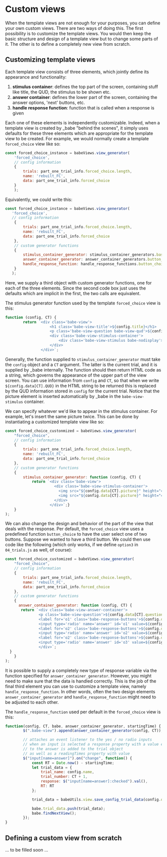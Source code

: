 # Custom views 

When the template views are not enough for your purposes, you can define your own custom views. There are two ways of doing this. The first possibility is to customize the template views. You would then keep the basic structure and design of a template view but to change some parts of it. The other is to define a completely new view from scratch.

## Customizing template views

Each template view consists of three elements, which jointly define its appearance and functionality:

1. **stimulus container**: defines the top part of the screen, containing stuff like title, the QUD, the stimulus to be shown etc.
2. **answer container**: defines the lower part of the screen, containing the answer options, 'next' buttons, etc.
3. **handle response function**: function that is called when a response is given

Each one of these elements is independently customizable. Indeed, when a template view is created by \_babe "behind the scenes", it simply uses defaults for these three elements which are appropriate for the template view to be created. For example, we would normally create a template `forced_choice` view like so:

```javascript
const forced_choice_instance = babeViews.view_generator(
    'forced_choice', 
    // config information
    {
        trials: part_one_trial_info.forced_choice.length,
        name: 'rebuilt_FC',
        data: part_one_trial_info.forced_choice
    }
    );
```

Equivalently, we could write this: 

```javascript
const forced_choice_instance = babeViews.view_generator(
   'forced_choice', 
   // config information
    {
        trials: part_one_trial_info.forced_choice.length,
        name: 'rebuilt_FC',
        data: part_one_trial_info.forced_choice
    },
    // custom generator functions
    {
        stimulus_container_generator: stimulus_container_generators.basic_stimulus,
        answer_container_generator: answer_container_generators.button_choice,
        handle_response_function: handle_response_functions.button_choice
    }
   );
```

Here, we supply a third object with custom generator functions, one for each of the three elements. Since the second code box just uses the defaults which are implicit in the first, the two calls are equivalent.

The stimulus generator function used by the template `forced_choice` view is this:

```javascript
function (config, CT) {
        return `<div class='babe-view'>
                    <h1 class='babe-view-title'>${config.title}</h1>
                    <p class='babe-view-question babe-view-qud'>${config.data[CT].QUD}</p>
                    <div class='babe-view-stimulus-container'>
                        <div class='babe-view-stimulus babe-nodisplay'></div>
                    </div>
                </div>`;
```

Generally, the function supplied to `stimulus_container_generator` must take the `config` object and a `CT` argument. The latter is the current trial, and it is supplied by \_babe internally. The function should then return HTML code as a string, which governs the appearance of the upper part of the view screen. You can use information from `config` and `CT`, so that when we write `${config.data[CT].QUD}` in the HTML string to be returned this is replaced by the QUD information stored in `config` for the current trial. Notice that the picture element is inserted automatically by \_babe in the `babe-view-stimulus` container. 

We can specify whatever we'd like to appear in the stimulus container. For example, let's insert the same picture twice. This can be done by instantiating a customized template view like so:

```javascript
const forced_choice_custonmized = babeViews.view_generator(
    "forced_choice",
    // config information
    {
        trials: part_one_trial_info.forced_choice.length,
        name: 'rebuilt_FC',
        data: part_one_trial_info.forced_choice
    },
    // custom generator functions
    {
        stimulus_container_generator: function (config, CT) {
            return `<div class='babe-view'>
                      <div class='babe-view-stimulus-container'>
                        <img src="${config.data[CT].picture}" height="42" width="42">
                        <img src="${config.data[CT].picture}" height="42" width="42">
                      </div>
                    </div>`;}
    }
);
```

We can also change the design and behavior of the part of the view that deals with the response. Per default, the `forced_choice` view uses a predefined function `button_choice` to have the user select one of two buttons. Suppose we wanted to have a third button. We could then use code like the following (which only works, if we define `option3` in `04_trials.js` as well, of course):


```javascript
const forced_choice_customized = babeViews.view_generator(
    "forced_choice",
    // config information
    {
        trials: part_one_trial_info.forced_choice.length,
        name: 'rebuilt_FC',
        data: part_one_trial_info.forced_choice
    },
    // custom generator functions
    {
      answer_container_generator: function (config, CT) {
       return `<div class='babe-view-answer-container'>
               <p class='babe-view-question'>${config.data[CT].question}</p>
               <label for='o1' class='babe-response-buttons'>${config.data[CT].option1}</label>
               <input type='radio' name='answer' id='o1' value=${config.data[CT].option1} />
               <label for='o2' class='babe-response-buttons'>${config.data[CT].option2}</label>
               <input type='radio' name='answer' id='o2' value=${config.data[CT].option2} />
               <label for='o2' class='babe-response-buttons'>${config.data[CT].option3}</label>
               <input type='radio' name='answer' id='o3' value=${config.data[CT].option3} />
               </div>`;
  }
    }
);
```

It is possible to supply a completely new type of response variable via the function specified for `answer_container_generator`. However, you might need to make sure that the data is handled correctly. This is the job of the final third element you can use to customize a template view, namely `handle_response_function`. In other words, often the two design elements `answer_container_generator` and `handle_response_function` might need to be adjusted to each other.

The `handle_response_function` used per default in the `forced_choice` view is this:

```javascript
function(config, CT, babe, answer_container_generator, startingTime) {
        $(".babe-view").append(answer_container_generator(config, CT));

        // attaches an event listener to the yes / no radio inputs
        // when an input is selected a response property with a value equal
        // to the answer is added to the trial object
        // as well as a readingTimes property with value
        $("input[name=answer]").on("change", function() {
            const RT = Date.now() - startingTime;
            let trial_data = {
                trial_name: config.name,
                trial_number: CT + 1,
                response: $("input[name=answer]:checked").val(),
                RT: RT
            };

            trial_data = babeUtils.view.save_config_trial_data(config.data[CT], trial_data);

            babe.trial_data.push(trial_data);
            babe.findNextView();
        });
}    
```


## Defining a custom view from scratch


... to be filled soon ... 
